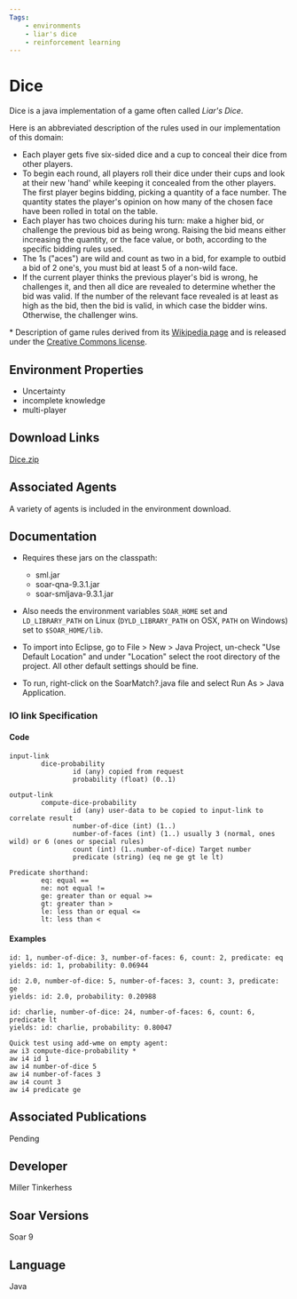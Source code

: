 ```yaml
---
Tags: 
    - environments
    - liar's dice
    - reinforcement learning
---
```


# Dice

Dice is a java implementation of a game often called *Liar's Dice*.

Here is an abbreviated description of the rules used in our implementation of
this domain:

*   Each player gets five six-sided dice and a cup to conceal their dice from
other players.
*   To begin each round, all players roll their dice under their cups and look
at their new 'hand' while keeping it concealed from the other players. The first
player begins bidding, picking a quantity of a face number. The quantity states
the player's opinion on how many of the chosen face have been rolled in total on
the table.
*   Each player has two choices during his turn: make a higher bid, or challenge
the previous bid as being wrong. Raising the bid means either increasing the
quantity, or the face value, or both, according to the specific bidding rules used.
*   The 1s ("aces") are wild and count as two in a bid, for example to outbid a
bid of 2 one's, you must bid at least 5 of a non-wild face.
*   If the current player thinks the previous player's bid is wrong, he
challenges it, and then all dice are revealed to determine whether the bid was
valid. If the number of the relevant face revealed is at least as high as the
bid, then the bid is valid, in which case the bidder wins. Otherwise, the
challenger wins.

\* Description of game rules derived from its [Wikipedia page](
https://en.wikipedia.org/wiki/Liar%27s_dice)
and is released under the [Creative Commons license](http://creativecommons.org/licenses/by-sa/3.0/).

## Environment Properties

*   Uncertainty
*   incomplete knowledge
*   multi-player

## Download Links

[Dice.zip](https://github.com/SoarGroup/website-downloads/raw/main/Domains/Dice.zip)

## Associated Agents

A variety of agents is included in the environment download.

## Documentation

*   Requires these jars on the classpath:
    *   sml.jar
    *   soar-qna-9.3.1.jar
    *   soar-smljava-9.3.1.jar

*   Also needs the environment variables `SOAR_HOME` set and `LD_LIBRARY_PATH` on
Linux (`DYLD_LIBRARY_PATH` on OSX, `PATH` on Windows) set to `$SOAR_HOME/lib`.

*   To import into Eclipse, go to File > New > Java Project, un-check "Use Default
Location" and under "Location" select the root directory of the project. All
other default settings should be fine.

*   To run, right-click on the SoarMatch?.java file and select Run As > Java Application.

### IO link Specification

#### Code

```plaintext
input-link
        dice-probability
                id (any) copied from request
                probability (float) (0..1)

output-link
        compute-dice-probability
                id (any) user-data to be copied to input-link to correlate result
                number-of-dice (int) (1..)
                number-of-faces (int) (1..) usually 3 (normal, ones wild) or 6 (ones or special rules)
                count (int) (1..number-of-dice) Target number
                predicate (string) (eq ne ge gt le lt)

Predicate shorthand:
        eq: equal ==
        ne: not equal !=
        ge: greater than or equal >=
        gt: greater than >
        le: less than or equal <=
        lt: less than <
```

#### Examples

```text
id: 1, number-of-dice: 3, number-of-faces: 6, count: 2, predicate: eq
yields: id: 1, probability: 0.06944

id: 2.0, number-of-dice: 5, number-of-faces: 3, count: 3, predicate: ge
yields: id: 2.0, probability: 0.20988

id: charlie, number-of-dice: 24, number-of-faces: 6, count: 6, predicate lt
yields: id: charlie, probability: 0.80047

Quick test using add-wme on empty agent:
aw i3 compute-dice-probability *
aw i4 id 1
aw i4 number-of-dice 5
aw i4 number-of-faces 3
aw i4 count 3
aw i4 predicate ge
```

## Associated Publications

Pending

## Developer

Miller Tinkerhess

## Soar Versions

Soar 9

## Language

Java
